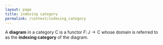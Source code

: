 ```yaml
---
layout: page
title: indexing category
permalink: /context/indexing_category
---
```

A **diagram** in a category $\mathsf{C}$ is a functor $F \colon \mathsf{J} \to \mathsf{C}$ whose domain is referred to as the **indexing category** of the diagram.
